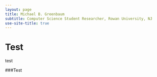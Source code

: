 ```yaml
---
layout: page
title: Michael B. Greenbaum
subtitle: Computer Science Student Researcher, Rowan University, NJ
use-site-title: true
---
```


# Test

test

###Test